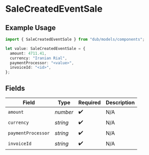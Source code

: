 # SaleCreatedEventSale

## Example Usage

```typescript
import { SaleCreatedEventSale } from "dub/models/components";

let value: SaleCreatedEventSale = {
  amount: 4711.41,
  currency: "Iranian Rial",
  paymentProcessor: "<value>",
  invoiceId: "<id>",
};
```

## Fields

| Field              | Type               | Required           | Description        |
| ------------------ | ------------------ | ------------------ | ------------------ |
| `amount`           | *number*           | :heavy_check_mark: | N/A                |
| `currency`         | *string*           | :heavy_check_mark: | N/A                |
| `paymentProcessor` | *string*           | :heavy_check_mark: | N/A                |
| `invoiceId`        | *string*           | :heavy_check_mark: | N/A                |